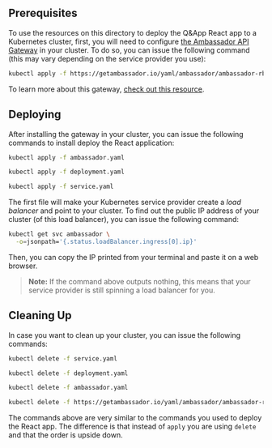 ## Prerequisites

To use the resources on this directory to deploy the Q&App React app to a Kubernetes cluster, first, you will need to configure [the Ambassador API Gateway](https://www.getambassador.io/) in your cluster. To do so, you can issue the following command (this may vary depending on the service provider you use):

```bash
kubectl apply -f https://getambassador.io/yaml/ambassador/ambassador-rbac.yaml
```

To learn more about this gateway, [check out this resource](https://www.getambassador.io/user-guide/getting-started/).

## Deploying

After installing the gateway in your cluster, you can issue the following commands to install deploy the React application:

```bash
kubectl apply -f ambassador.yaml

kubectl apply -f deployment.yaml

kubectl apply -f service.yaml
``` 

The first file will make your Kubernetes service provider create a _load balancer_ and point to your cluster. To find out the public IP address of your cluster (of this load balancer), you can issue the following command:

```bash
kubectl get svc ambassador \
  -o=jsonpath='{.status.loadBalancer.ingress[0].ip}'
```

Then, you can copy the IP printed from your terminal and paste it on a web browser.

> **Note:** If the command above outputs nothing, this means that your service provider is still spinning a load balancer for you.

## Cleaning Up

In case you want to clean up your cluster, you can issue the following commands:

```bash
kubectl delete -f service.yaml

kubectl delete -f deployment.yaml

kubectl delete -f ambassador.yaml

kubectl delete -f https://getambassador.io/yaml/ambassador/ambassador-rbac.yaml
```

The commands above are very similar to the commands you used to deploy the React app. The difference is that instead of `apply` you are using `delete` and that the order is upside down.
